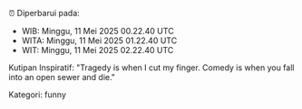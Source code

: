 ⏰ Diperbarui pada:
- WIB: Minggu, 11 Mei 2025 00.22.40 UTC
- WITA: Minggu, 11 Mei 2025 01.22.40 UTC
- WIT: Minggu, 11 Mei 2025 02.22.40 UTC

Kutipan Inspiratif:
"Tragedy is when I cut my finger. Comedy is when you fall into an open sewer and die."


Kategori: funny

